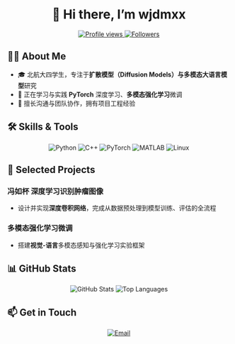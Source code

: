 <!-- 欢迎语 & 徽章 -->
<h1 align="center">👋 Hi there, I’m wjdmxx</h1>
<p align="center">
  <a href="https://github.com/wjdmxx">
    <img src="https://komarev.com/ghpvc/?username=wjdmxx&color=blue" alt="Profile views"/>
  </a>
  <a href="https://github.com/wjdmxx?tab=followers">
    <img src="https://img.shields.io/github/followers/wjdmxx?label=Followers&style=social" alt="Followers"/>
  </a>
</p>

<!-- 简介 -->
## 👨‍🎓 About Me
- 🎓 北航大四学生，专注于**扩散模型（Diffusion Models）**与**多模态大语言模型**研究  
- 🔭 正在学习与实践 **PyTorch** 深度学习、**多模态强化学习**微调  
- 💬 擅长沟通与团队协作，拥有项目工程经验  

<!-- 技能 & 工具 -->
## 🛠️ Skills & Tools
<p align="center">
  <img alt="Python" src="https://img.shields.io/badge/Python-3776AB?logo=python&logoColor=white" />  
  <img alt="C++" src="https://img.shields.io/badge/C%2B%2B-00599C?logo=c%2B%2B&logoColor=white" />  
  <img alt="PyTorch" src="https://img.shields.io/badge/PyTorch-EE4C2C?logo=pytorch&logoColor=white" />  
  <img alt="MATLAB" src="https://img.shields.io/badge/MATLAB-0076A8?logo=mathworks&logoColor=white" />  
  <img alt="Linux" src="https://img.shields.io/badge/Linux-FCC624?logo=linux&logoColor=black" />  
</p>

<!-- 项目经验 -->
## 🚀 Selected Projects
### 冯如杯 深度学习识别肿瘤图像  
- 设计并实现**深度卷积网络**，完成从数据预处理到模型训练、评估的全流程  

### 多模态强化学习微调  
- 搭建**视觉-语言**多模态感知与强化学习实验框架  

<!-- GitHub 统计 -->
## 📊 GitHub Stats
<p align="center">
  <img src="https://github-readme-stats.vercel.app/api?username=wjdmxx&show_icons=true&theme=radical" alt="GitHub Stats"/>
  <img src="https://github-readme-stats.vercel.app/api/top-langs/?username=wjdmxx&layout=compact&theme=radical" alt="Top Languages"/>
</p>

<!-- 联系方式 -->
## 📫 Get in Touch
<p align="center">
  <a href="mailto:22421003@buaa.edu.cn">
    <img src="https://img.shields.io/badge/Email-D14836?logo=gmail&logoColor=white" alt="Email"/>
  </a>
</p>
